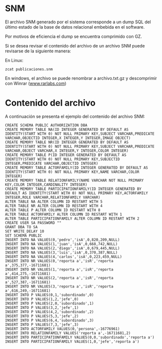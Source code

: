 # SNM #

El archivo SNM generado por el sistema corresponde a un dump SQL del último estado de la base de datos relacional embebida en el software.

Por motivos de eficiencia el dump se encuentra comprimido con GZ.

Si se desea revisar el contenido del archivo de un archivo SNM puede revisarse de la siguiente manera:

En Linux:
```
zcat publicaciones.snm
```

En windows, el archivo se puede renombrar a archivo.txt.gz y descomprimir con Winrar (www.rarlabs.com)

# Contenido del archivo #

A continuación se presenta el ejemplo del contenido del archivo SNM:

```
CREATE SCHEMA PUBLIC AUTHORIZATION DBA
CREATE MEMORY TABLE NA(ID INTEGER GENERATED BY DEFAULT AS IDENTITY(START WITH 0) NOT NULL PRIMARY KEY,SUBJECT VARCHAR,PREDICATE VARCHAR,OBJECTID INTEGER,X INTEGER,Y INTEGER,IMAGE OBJECT)
CREATE MEMORY TABLE NR(ID INTEGER GENERATED BY DEFAULT AS IDENTITY(START WITH 0) NOT NULL PRIMARY KEY,SUBJECT VARCHAR,PREDICATE VARCHAR,OBJECT VARCHAR,X INTEGER,Y INTEGER,COLOR INTEGER)
CREATE MEMORY TABLE P(ID INTEGER GENERATED BY DEFAULT AS IDENTITY(START WITH 0) NOT NULL PRIMARY KEY,SUBJECTID INTEGER,PREDICATE VARCHAR,OBJECTID INTEGER)
CREATE MEMORY TABLE ACTORFAMILY(ID INTEGER GENERATED BY DEFAULT AS IDENTITY(START WITH 0) NOT NULL PRIMARY KEY,NAME VARCHAR,COLOR INTEGER)
CREATE MEMORY TABLE RELATIONFAMILY(NAME VARCHAR NOT NULL PRIMARY KEY,COLOR INTEGER,CARDINALITY INTEGER)
CREATE MEMORY TABLE PARTICIPATIONFAMILY(ID INTEGER GENERATED BY DEFAULT AS IDENTITY(START WITH 0) NOT NULL PRIMARY KEY,ACTORFAMILY INTEGER,ROLE VARCHAR,RELATIONFAMILY VARCHAR)
ALTER TABLE NA ALTER COLUMN ID RESTART WITH 5
ALTER TABLE NR ALTER COLUMN ID RESTART WITH 4
ALTER TABLE P ALTER COLUMN ID RESTART WITH 8
ALTER TABLE ACTORFAMILY ALTER COLUMN ID RESTART WITH 1
ALTER TABLE PARTICIPATIONFAMILY ALTER COLUMN ID RESTART WITH 2
CREATE USER SA PASSWORD ""
GRANT DBA TO SA
SET WRITE_DELAY 10
SET SCHEMA PUBLIC
INSERT INTO NA VALUES(0,'pedro','isA',0,820,209,NULL)
INSERT INTO NA VALUES(1,'juan','isA',0,668,742,NULL)
INSERT INTO NA VALUES(2,'diego','isA',0,679,445,NULL)
INSERT INTO NA VALUES(3,'luis','isA',0,370,387,NULL)
INSERT INTO NA VALUES(4,'carlos','isA',0,223,459,NULL)
INSERT INTO NR VALUES(0,'reporta a','isR','reporta a',375,377,-16711681)
INSERT INTO NR VALUES(1,'reporta a','isR','reporta a',414,275,-16711681)
INSERT INTO NR VALUES(2,'reporta a','isR','reporta a',527,387,-16711681)
INSERT INTO NR VALUES(3,'reporta a','isR','reporta a',616,249,-16711681)
INSERT INTO P VALUES(0,1,'subordinado',0)
INSERT INTO P VALUES(1,2,'jefe',0)
INSERT INTO P VALUES(2,0,'subordinado',1)
INSERT INTO P VALUES(3,2,'jefe',1)
INSERT INTO P VALUES(4,2,'subordinado',2)
INSERT INTO P VALUES(5,3,'jefe',2)
INSERT INTO P VALUES(6,4,'subordinado',3)
INSERT INTO P VALUES(7,3,'jefe',3)
INSERT INTO ACTORFAMILY VALUES(0,'persona',-16776961)
INSERT INTO RELATIONFAMILY VALUES('reporta a',-16711681,2)
INSERT INTO PARTICIPATIONFAMILY VALUES(0,0,'subordinado','reporta a')
INSERT INTO PARTICIPATIONFAMILY VALUES(1,0,'jefe','reporta a')

```